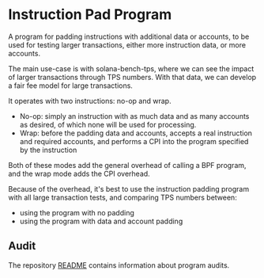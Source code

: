 # Instruction Pad Program

A program for padding instructions with additional data or accounts, to be used
for testing larger transactions, either more instruction data, or more accounts.

The main use-case is with solana-bench-tps, where we can see the impact of larger
transactions through TPS numbers. With that data, we can develop a fair fee model
for large transactions.

It operates with two instructions: no-op and wrap.

* No-op: simply an instruction with as much data and as many accounts as desired,
of which none will be used for processing.
* Wrap: before the padding data and accounts, accepts a real instruction and
required accounts, and performs a CPI into the program specified by the instruction

Both of these modes add the general overhead of calling a BPF program, and
the wrap mode adds the CPI overhead.

Because of the overhead, it's best to use the instruction padding program with
all large transaction tests, and comparing TPS numbers between:

* using the program with no padding
* using the program with data and account padding

## Audit

The repository [README](https://github.com/solana-labs/solana-program-library#audits)
contains information about program audits.
